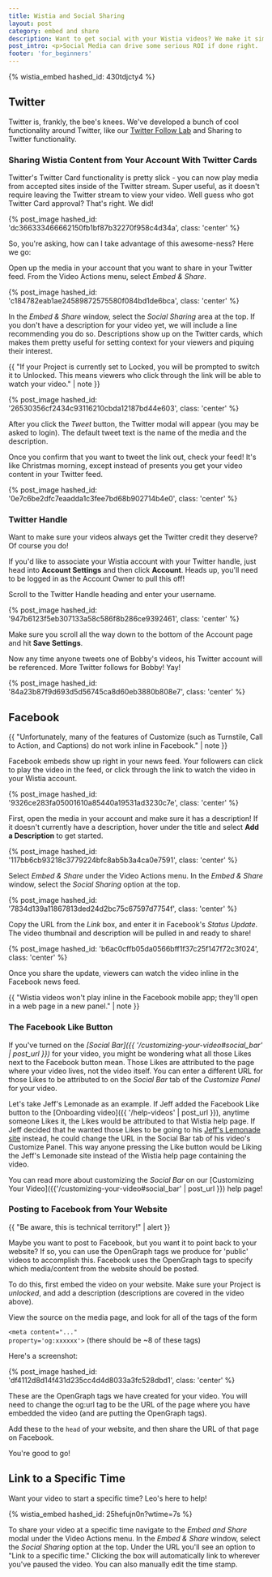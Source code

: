 ```yaml
---
title: Wistia and Social Sharing
layout: post
category: embed and share
description: Want to get social with your Wistia videos? We make it simple to share and track your videos on your favorite social media sites, such as Facebook and Twitter.
post_intro: <p>Social Media can drive some serious ROI if done right.  Vehicles like Facebook and Twitter can be used to spread a business message effectively, especially if delivered in an easy to consume and share way.  The best way to do that is with video - it's perfect for social media attention spans, so it tends to 'travel' better than blocks of text.</p><p>Now that you've got your video uploaded to Wistia, how do you share it and track the performance on Social Media sites?  This tutorial will help.  The two services we're focused on here are Facebook and Twitter.</p>
footer: 'for_beginners'
---
```


{% wistia_embed hashed_id: 430tdjcty4 %}

## Twitter

Twitter is, frankly, the bee's knees. We've developed a bunch of cool functionality
around Twitter, like our [Twitter Follow Lab](http://wistia.com/labs/twitter-follows/)
and Sharing to Twitter functionality.

### Sharing Wistia Content from Your Account With Twitter Cards

Twitter's Twitter Card functionality is pretty slick - you can now play media from
accepted sites inside of the Twitter stream. Super useful, as it doesn't require
leaving the Twitter stream to view your video. Well guess who got Twitter Card
approval? That's right. We did!

{% post_image hashed_id: 'dc366333466662150fb1bf87b32270f958c4d34a', class: 'center' %}

So, you're asking, how can I take advantage of this awesome-ness?  Here we go:

Open up the media in your account that you want to share in your Twitter feed.
From the <span class="action_menu">Video Actions</span> menu, select *Embed & Share*.

{% post_image hashed_id: 'c184782eab1ae24589872575580f084bd1de6bca', class: 'center' %}

In the *Embed & Share* window, select the *Social Sharing* area at the top.
If you don't have a description for your video yet, we will include a line
recommending you do so. Descriptions show up on the Twitter cards, which makes
them pretty useful for setting context for your viewers and piquing their interest.

{{ "If your Project is currently set to Locked, you will be prompted to switch it to Unlocked. This means viewers who click through the link will be able to watch your video." | note }}

{% post_image hashed_id: '26530356cf2434c93116210cbda12187bd44e603', class: 'center' %}

After you click the *Tweet* button, the Twitter modal will appear (you may
be asked to login). The default tweet text is the name of the media and the
description.

Once you confirm that you want to tweet the link out, check your feed! It's like
Christmas morning, except instead of presents you get your video content in your
Twitter feed.

{% post_image hashed_id: '0e7c6be2dfc7eaadda1c3fee7bd68b902714b4e0', class: 'center' %}

### Twitter Handle

Want to make sure your videos always get the Twitter credit they deserve? Of course you do!

If you'd like to associate your Wistia account with your Twitter handle, just head into
**Account Settings** and then click **Account**. Heads up, you'll need to be logged in as
the Account Owner to pull this off!

Scroll to the Twitter Handle heading and enter your username.

{% post_image hashed_id: '947b6123f5eb307133a58c586f8b286ce9392461', class: 'center' %}

Make sure you scroll all the way down to the bottom of the Account page and hit **Save Settings**.

Now any time anyone tweets one of Bobby's videos, his Twitter account will be referenced.
More Twitter follows for Bobby! Yay!

{% post_image hashed_id: '84a23b87f9d693d5d56745ca8d60eb3880b808e7', class: 'center' %}

## Facebook

{{ "Unfortunately, many of the features of Customize (such as Turnstile, Call to Action, and Captions) do not work inline in Facebook." | note }}

Facebook embeds show up right in your news feed.  Your followers can click to play the
video in the feed, or click through the link to watch the video in your Wistia account.

{% post_image hashed_id: '9326ce283fa05001610a85440a19531ad3230c7e', class: 'center' %}

First, open the media in your account and make sure it has a description! If it
doesn't currently have a description, hover under the title and select **Add a Description**
to get started.

{% post_image hashed_id: '117bb6cb93218c3779224bfc8ab5b3a4ca0e7591', class: 'center' %}

Select *Embed & Share* under the <span class="action_menu">Video Actions</span> menu.
In the *Embed & Share* window, select the *Social Sharing* option at the top.

{% post_image hashed_id: '7834d139a11867813ded24d2bc75c67597d7754f', class: 'center' %}

Copy the URL from the *Link* box, and enter it in Facebook's *Status Update*.
The video thumbnail and description will be pulled in and ready to share!

{% post_image hashed_id: 'b6ac0cffb05da0566bff1f37c25f147f72c3f024', class: 'center' %}

Once you share the update, viewers can watch the video inline in the Facebook
news feed.

{{ "Wistia videos won't play inline in the Facebook mobile app; they'll open in a web page in a new panel." | note }}

### The Facebook Like Button

If you've turned on the *[Social Bar]({{ '/customizing-your-video#social_bar' | post_url }})*
for your video, you might be wondering what all those Likes next to the Facebook
button mean. Those Likes are attributed to the page where your video lives,
not the video itself. You can enter a different URL for those Likes to be
attributed to on the *Social Bar* tab of the *Customize Panel* for your video.

Let's take Jeff's Lemonade as an example. If Jeff added the Facebook Like button
to the [Onboarding video]({{ '/help-videos' | post_url }}), anytime someone
Likes it, the Likes would be attributed to that Wistia help page. If Jeff
decided that he wanted those Likes to be going to his
[Jeff's Lemonade site](http://www.jeffslemonade.com/) instead, he could change
the URL in the Social Bar tab of his video's Customize Panel. This way anyone
pressing the Like button would be Liking the Jeff's Lemonade site instead of the
Wistia help page containing the video.

You can read more about customizing the *Social Bar* on our [Customizing Your Video]({{'/customizing-your-video#social_bar' | post_url }}) help page!

### Posting to Facebook from Your Website

{{ "Be aware, this is technical territory!" | alert }}

Maybe you want to post to Facebook, but you want it to point back to your website?
If so, you can use the OpenGraph tags we produce for 'public' videos to accomplish
this. Facebook uses the OpenGraph tags to specify which media/content from the
website should be posted.

To do this, first embed the video on your website.  Make sure your Project is
*unlocked*, and add a description (descriptions are covered in the video above).

View the source on the media page, and look for all of the tags of the form

<code class="full_width">&lt;meta content="..." property='og:xxxxxx'&gt;</code>
(there should be ~8 of these tags)

Here's a screenshot:

{% post_image hashed_id: 'df4112d8d14f431d235cc4d4d8033a3fc528dbd1', class: 'center' %}

These are the OpenGraph tags we have created for your video. You will need to
change the og:url tag to be the URL of the page where you have embedded the
video (and are putting the OpenGraph tags).

Add these to the `head` of your website, and then share the URL of that page on Facebook.

You're good to go!

## Link to a Specific Time

Want your video to start a specific time? Leo's here to help!

{% wistia_embed hashed_id: 25hefujn0n?wtime=7s %}

To share your video at a specific time navigate to the *Embed and Share* modal under
the <span class="action_menu">Video Actions</span> menu. In the *Embed & Share* window,
select the *Social Sharing* option at the top. Under the URL you'll see an option to
"Link to a specific time." Clicking the box will automatically link to wherever you've
paused the video. You can also manually edit the time stamp.
